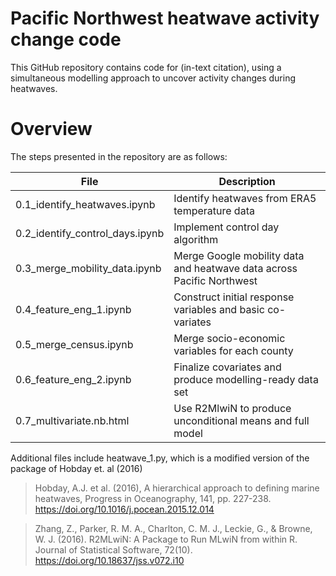 # Pacific Northwest heatwave activity change code

This GitHub repository contains code for (in-text citation), using a simultaneous modelling approach to uncover activity changes during heatwaves.

# Overview 
The steps presented in the repository are as follows:

|File                 |Description|
|---------------------|-----------|
|0.1_identify_heatwaves.ipynb         |Identify heatwaves from ERA5 temperature data|
|0.2_identify_control_days.ipynb               |Implement control day algorithm|
|0.3_merge_mobility_data.ipynb          |Merge Google mobility data and heatwave data across Pacific Northwest|
|0.4_feature_eng_1.ipynb   |Construct initial response variables and basic co-variates|
|0.5_merge_census.ipynb            |Merge socio-economic variables for each county|
|0.6_feature_eng_2.ipynb|Finalize covariates and produce modelling-ready data set|
|0.7_multivariate.nb.html|Use R2MlwiN to produce unconditional means and full model|


Additional files include heatwave_1.py, which is a modified version of the package of Hobday et. al (2016)


> Hobday, A.J. et al. (2016), A hierarchical approach to defining marine heatwaves, Progress in Oceanography, 141, pp. 227-238. https://doi.org/10.1016/j.pocean.2015.12.014 

> Zhang, Z., Parker, R. M. A., Charlton, C. M. J., Leckie, G., & Browne, W. J. (2016). R2MLwiN: A Package to Run MLwiN from within R. Journal of Statistical Software, 72(10). https://doi.org/10.18637/jss.v072.i10
